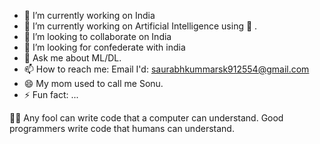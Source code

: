 
- 🔭 I’m currently working on India
- 🌱 I’m currently working on Artificial Intelligence using 🐍 .
- 👯 I’m looking to collaborate on India
- 🤔 I’m looking for confederate with india 
- 💬 Ask me about ML/DL.
- 📫 How to reach me: Email I'd: saurabhkummarsk912554@gmail.com
- 😄 My mom used to call me Sonu.
- ⚡ Fun fact: ...



👨‍💻 Any fool can write code that a computer can understand. Good programmers write code that humans can understand.
